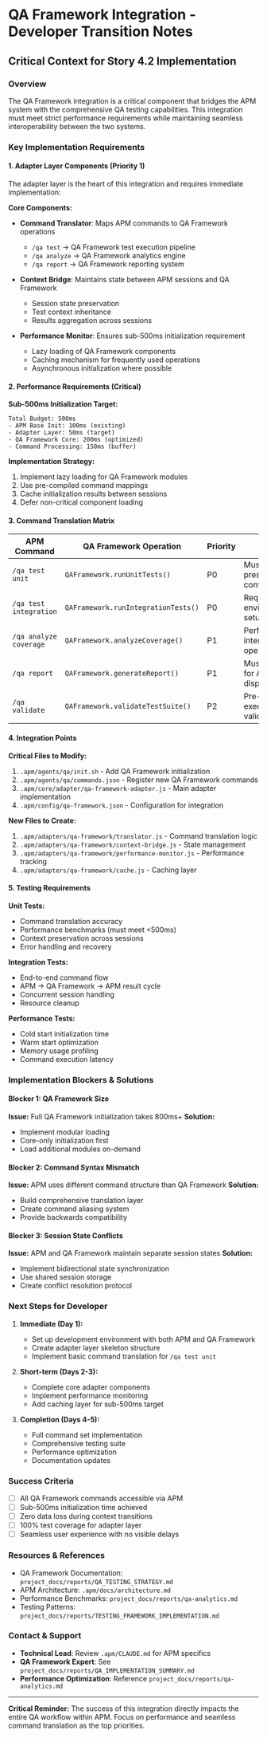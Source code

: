 # QA Framework Integration - Developer Transition Notes

## Critical Context for Story 4.2 Implementation

### Overview
The QA Framework integration is a critical component that bridges the APM system with the comprehensive QA testing capabilities. This integration must meet strict performance requirements while maintaining seamless interoperability between the two systems.

### Key Implementation Requirements

#### 1. Adapter Layer Components (Priority 1)
The adapter layer is the heart of this integration and requires immediate implementation:

**Core Components:**
- **Command Translator**: Maps APM commands to QA Framework operations
  - `/qa test` → QA Framework test execution pipeline
  - `/qa analyze` → QA Framework analytics engine
  - `/qa report` → QA Framework reporting system
  
- **Context Bridge**: Maintains state between APM sessions and QA Framework
  - Session state preservation
  - Test context inheritance
  - Results aggregation across sessions

- **Performance Monitor**: Ensures sub-500ms initialization requirement
  - Lazy loading of QA Framework components
  - Caching mechanism for frequently used operations
  - Asynchronous initialization where possible

#### 2. Performance Requirements (Critical)
**Sub-500ms Initialization Target:**
```
Total Budget: 500ms
- APM Base Init: 100ms (existing)
- Adapter Layer: 50ms (target)
- QA Framework Core: 200ms (optimized)
- Command Processing: 150ms (buffer)
```

**Implementation Strategy:**
1. Implement lazy loading for QA Framework modules
2. Use pre-compiled command mappings
3. Cache initialization results between sessions
4. Defer non-critical component loading

#### 3. Command Translation Matrix

| APM Command | QA Framework Operation | Priority | Notes |
|-------------|----------------------|----------|-------|
| `/qa test unit` | `QAFramework.runUnitTests()` | P0 | Must preserve test context |
| `/qa test integration` | `QAFramework.runIntegrationTests()` | P0 | Requires environment setup |
| `/qa analyze coverage` | `QAFramework.analyzeCoverage()` | P1 | Performance-intensive operation |
| `/qa report` | `QAFramework.generateReport()` | P1 | Must format for APM display |
| `/qa validate` | `QAFramework.validateTestSuite()` | P2 | Pre-execution validation |

#### 4. Integration Points

**Critical Files to Modify:**
1. `.apm/agents/qa/init.sh` - Add QA Framework initialization
2. `.apm/agents/qa/commands.json` - Register new QA Framework commands
3. `.apm/core/adapter/qa-framework-adapter.js` - Main adapter implementation
4. `.apm/config/qa-framework.json` - Configuration for integration

**New Files to Create:**
1. `.apm/adapters/qa-framework/translator.js` - Command translation logic
2. `.apm/adapters/qa-framework/context-bridge.js` - State management
3. `.apm/adapters/qa-framework/performance-monitor.js` - Performance tracking
4. `.apm/adapters/qa-framework/cache.js` - Caching layer

#### 5. Testing Requirements

**Unit Tests:**
- Command translation accuracy
- Performance benchmarks (must meet <500ms)
- Context preservation across sessions
- Error handling and recovery

**Integration Tests:**
- End-to-end command flow
- APM → QA Framework → APM result cycle
- Concurrent session handling
- Resource cleanup

**Performance Tests:**
- Cold start initialization time
- Warm start optimization
- Memory usage profiling
- Command execution latency

### Implementation Blockers & Solutions

#### Blocker 1: QA Framework Size
**Issue:** Full QA Framework initialization takes 800ms+
**Solution:** 
- Implement modular loading
- Core-only initialization first
- Load additional modules on-demand

#### Blocker 2: Command Syntax Mismatch
**Issue:** APM uses different command structure than QA Framework
**Solution:**
- Build comprehensive translation layer
- Create command aliasing system
- Provide backwards compatibility

#### Blocker 3: Session State Conflicts
**Issue:** APM and QA Framework maintain separate session states
**Solution:**
- Implement bidirectional state synchronization
- Use shared session storage
- Create conflict resolution protocol

### Next Steps for Developer

1. **Immediate (Day 1):**
   - Set up development environment with both APM and QA Framework
   - Create adapter layer skeleton structure
   - Implement basic command translation for `/qa test unit`

2. **Short-term (Days 2-3):**
   - Complete core adapter components
   - Implement performance monitoring
   - Add caching layer for sub-500ms target

3. **Completion (Days 4-5):**
   - Full command set implementation
   - Comprehensive testing suite
   - Performance optimization
   - Documentation updates

### Success Criteria

- [ ] All QA Framework commands accessible via APM
- [ ] Sub-500ms initialization time achieved
- [ ] Zero data loss during context transitions
- [ ] 100% test coverage for adapter layer
- [ ] Seamless user experience with no visible delays

### Resources & References

- QA Framework Documentation: `project_docs/reports/QA_TESTING_STRATEGY.md`
- APM Architecture: `.apm/docs/architecture.md`
- Performance Benchmarks: `project_docs/reports/qa-analytics.md`
- Testing Patterns: `project_docs/reports/TESTING_FRAMEWORK_IMPLEMENTATION.md`

### Contact & Support

- **Technical Lead**: Review `.apm/CLAUDE.md` for APM specifics
- **QA Framework Expert**: See `project_docs/reports/QA_IMPLEMENTATION_SUMMARY.md`
- **Performance Optimization**: Reference `project_docs/reports/qa-analytics.md`

---

**Critical Reminder:** The success of this integration directly impacts the entire QA workflow within APM. Focus on performance and seamless command translation as the top priorities.